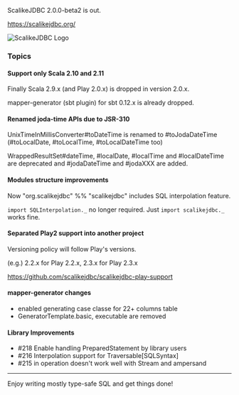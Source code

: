 ScalikeJDBC 2.0.0-beta2 is out. 

https://scalikejdbc.org/

![ScalikeJDBC Logo](https://scalikejdbc.org/images/logo.png)

### Topics

#### Support only Scala 2.10 and 2.11

Finally Scala 2.9.x (and Play 2.0.x) is dropped in version 2.0.x.

mapper-generator (sbt plugin) for sbt 0.12.x is already dropped.

#### Renamed joda-time APIs due to JSR-310

UnixTimeInMillisConverter#toDateTime is renamed to #toJodaDateTime (#toLocalDate, #toLocalTime, #toLocalDateTime too)

WrappedResultSet#dateTime, #localDate, #localTime and #localDateTime are deprecated and #jodaDateTime and #jodaXXX are added.

#### Modules structure improvements

Now "org.scalikejdbc" %% "scalikejdbc" includes SQL interpolation feature. 

`import SQLInterpolation._` no longer required. Just `import scalikejdbc._` works fine.

#### Separated Play2 support into another project

Versioning policy will follow Play's versions. 

(e.g.) 2.2.x for Play 2.2.x, 2.3.x for Play 2.3.x

https://github.com/scalikejdbc/scalikejdbc-play-support

#### mapper-generator changes

- enabled generating case classe for 22+ columns table
- GeneratorTemplate.basic, executable are removed

#### Library Improvements

- #218 Enable handling PreparedStatement by library users
- #216 Interpolation support for Traversable[SQLSyntax]
- #215 in operation doesn't work well with Stream and ampersand

---

Enjoy writing mostly type-safe SQL and get things done!


